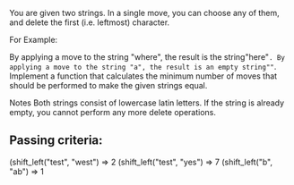 You are given two strings. In a single move, you can choose any of them, and delete the first (i.e. leftmost) character.

For Example:

By applying a move to the string "where", the result is the string"here"`.
By applying a move to the string "a", the result is an empty string""`.
Implement a function that calculates the minimum number of moves that should be performed to make the given strings equal.

Notes
Both strings consist of lowercase latin letters.
If the string is already empty, you cannot perform any more delete operations.

## Passing criteria:

(shift_left("test", "west") => 2
(shift_left("test", "yes") => 7
(shift_left("b", "ab") => 1